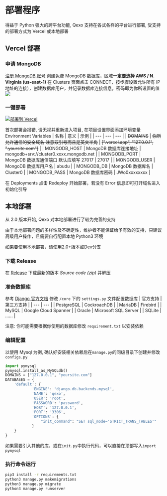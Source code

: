 # 部署程序
得益于 Python 强大的跨平台功能, Qexo 支持在各式各样的平台进行部署, 受支持的部署方式为 Vercel 或本地部署
## Vercel 部署
### 申请 MongoDB 
[注册 MongoDB 账号](https://www.mongodb.com/cloud/atlas/register) 创建免费 MongoDB 数据库，区域**一定要选择 AWS / N. Virginia (us-east-1)** 在 Clusters 页面点击 CONNECT，按步骤设置允许所有 IP 地址的连接），创建数据库用户，并记录数据库连接信息，密码即为你所设置的值
![](https://user-images.githubusercontent.com/51912589/140946317-bafeac24-fe3f-408b-927a-ca9a88168fa8.png)
### 一键部署
[![部署到 Vercel](https://vercel.com/button)](https://vercel.com/new/clone?repository-url=https://github.com/am-abudu/Qexo)

首次部署会报错, 请无视并重新进入项目, 在项目设置界面添加环境变量 Environment Variables
| 名称 | 意义 | 示例 |
| --- | --- | --- |
| ~~DOMAINS~~ | ~~你所允许通信的安全域名 注意双引号而且是英文半角~~ | ~~[".vercel.app", "127.0.0.1", ".yoursite.com"]~~ |
| MONGODB_HOST | MongoDB 数据库连接地址 | mongodb+srv://cluster0.xxxx.mongodb.net |
| MONGODB_PORT | MongoDB 数据库通信端口 默认应填写 27017 | 27017 |
| MONGODB_USER | MongoDB 数据库用户名 | abudu |
| MONGODB_DB | MongoDB 数据库名 | Cluster0 |
| MONGODB_PASS | MongoDB 数据库密码 | JWo0xxxxxxxx |

在 Deployments 点击 Redeploy 开始部署，若没有 Error 信息即可打开域名进入初始化引导
## 本地部署
从 2.0 版本开始, Qexo 对本地部署进行了较为完善的支持

由于本地部署问题的多样性及不确定性，维护者不能保证给予有效的支持，只建议高级用户操作，且需要自行配置本地 Python3 环境

如果要使用本地部署，请使用2.0+版本或Dev分支
### 下载 Release
在 [Release](https://github.com/am-abudu/Qexo/releases) 下载最新的版本 *Source code (zip)* 并解压
### 准备数据库
参考 [Django 官方文档](https://docs.djangoproject.com/zh-hans/3.2/ref/databases/) 修改 `/core` 下的 `settings.py` 文件配置数据库
| 官方支持 | 第三方支持 |
| --- | --- |
| PostgreSQL | CockroachDB |
| MariaDB | Firebird |
| MySQL | Google Cloud Spanner |
| Oracle | Microsoft SQL Server |
| SQLite | ...... |

注意: 你可能需要根据你使用的数据库修改 `requirement.txt` 以安装依赖
### 编辑配置
以使用 Mysql 为例, 确认好安装相关依赖后在`manage.py`的同级目录下创建并修改 `configs.py`
```python
import pymysql
pymysql.install_as_MySQLdb()
DOMAINS = ["127.0.0.1", "yoursite.com"]
DATABASES = {
    'default': {
            'ENGINE': 'django.db.backends.mysql',
            'NAME': 'qexo',
            'USER': 'root',
            'PASSWORD': 'password',
            'HOST': '127.0.0.1',
            'PORT': '3306',
            'OPTIONS': {
                "init_command": "SET sql_mode='STRICT_TRANS_TABLES'"
            }
    }
}
```
如果需要引入其他的库，或在`init.py`中执行代码，可以直接在顶部写入`import pymysql`
### 执行命令运行
```bash
pip3 install -r requirements.txt
python3 manage.py makemigrations
python3 manage.py migrate
python3 manage.py runserver
```